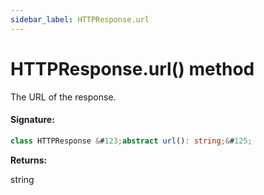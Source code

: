 ```yaml
---
sidebar_label: HTTPResponse.url
---
```


# HTTPResponse.url() method

The URL of the response.

#### Signature:

```typescript
class HTTPResponse &#123;abstract url(): string;&#125;
```

**Returns:**

string

